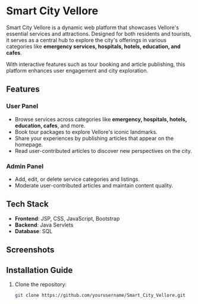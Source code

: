 # Smart City Vellore

Smart City Vellore is a dynamic web platform that showcases Vellore's essential services and attractions. Designed for both residents and tourists, it serves as a central hub to explore the city's offerings in various categories like **emergency services, hospitals, hotels, education, and cafes**.  

With interactive features such as tour booking and article publishing, this platform enhances user engagement and city exploration.  

## Features

### User Panel
- Browse services across categories like **emergency, hospitals, hotels, education, cafes**, and more.
- Book tour packages to explore Vellore's iconic landmarks.
- Share your experiences by publishing articles that appear on the homepage.
- Read user-contributed articles to discover new perspectives on the city.

### Admin Panel
- Add, edit, or delete service categories and listings.
- Moderate user-contributed articles and maintain content quality.

## Tech Stack
- **Frontend**: JSP, CSS, JavaScript, Bootstrap
- **Backend**: Java Servlets
- **Database**: SQL

## Screenshots

## Installation Guide
1. Clone the repository:
   ```bash
   git clone https://github.com/yourusername/Smart_City_Vellore.git
